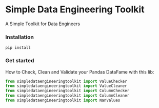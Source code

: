 # Simple Data Engineering Toolkit
A Simple Toolkit for Data Engineers

### Installation
```
pip install 
```

### Get started
How to Check, Clean and Validate your Pandas DataFame with this lib:

```Python
from simpledataengineeringtoolkit import ValueChecker
from simpledataengineeringtoolkit import ValueCleaner
from simpledataengineeringtoolkit import ColumnChecker
from simpledataengineeringtoolkit import ColumnCleaner
from simpledataengineeringtoolkit import NanValues
